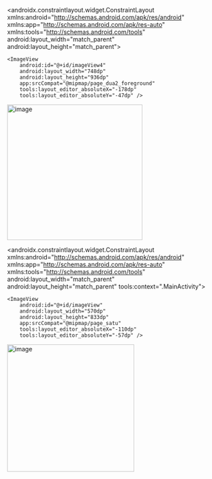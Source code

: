 <?xml version="1.0" encoding="utf-8"?>
<androidx.constraintlayout.widget.ConstraintLayout xmlns:android="http://schemas.android.com/apk/res/android"
    xmlns:app="http://schemas.android.com/apk/res-auto"
    xmlns:tools="http://schemas.android.com/tools"
    android:layout_width="match_parent"
    android:layout_height="match_parent">

    <ImageView
        android:id="@+id/imageView4"
        android:layout_width="748dp"
        android:layout_height="936dp"
        app:srcCompat="@mipmap/page_dua2_foreground"
        tools:layout_editor_absoluteX="-178dp"
        tools:layout_editor_absoluteY="-47dp" />

<img width="314" alt="image" src="https://user-images.githubusercontent.com/101815570/236675682-4c92cb12-9dd5-48b7-a2c0-e7e8045300c4.png">

<?xml version="1.0" encoding="utf-8"?>
<androidx.constraintlayout.widget.ConstraintLayout xmlns:android="http://schemas.android.com/apk/res/android"
    xmlns:app="http://schemas.android.com/apk/res-auto"
    xmlns:tools="http://schemas.android.com/tools"
    android:layout_width="match_parent"
    android:layout_height="match_parent"
    tools:context=".MainActivity">


    <ImageView
        android:id="@+id/imageView"
        android:layout_width="570dp"
        android:layout_height="833dp"
        app:srcCompat="@mipmap/page_satu"
        tools:layout_editor_absoluteX="-110dp"
        tools:layout_editor_absoluteY="-57dp" />

<img width="295" alt="image" src="https://user-images.githubusercontent.com/101815570/236675736-28c86c7c-bd9d-4605-9011-0700d391a03e.png">
